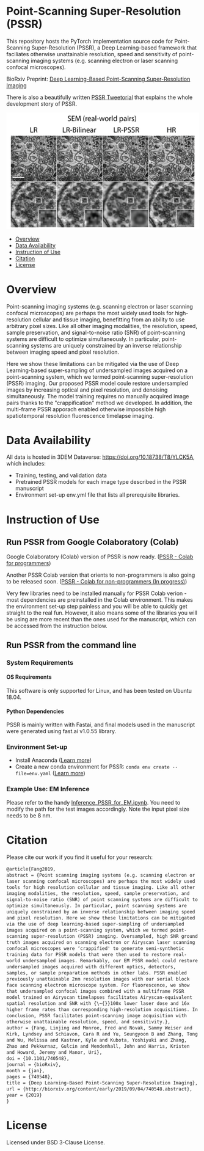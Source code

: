 # Point-Scanning Super-Resolution (PSSR)

This repository hosts the PyTorch implementation source code for Point-Scanning Super-Resolution (PSSR), a Deep Learning-based framework that faciliates otherwise unattainable resolution, speed and sensitivity of point-scanning imaging systems (e.g. scanning electron or laser scanning confocal microscopes). 

BioRxiv Preprint: [Deep Learning-Based Point-Scanning Super-Resolution Imaging](https://www.biorxiv.org/content/10.1101/740548v3)

There is also a beautifully written [PSSR Tweetorial](https://twitter.com/manorlaboratory/status/1169624396891185152?s=20) that explains the whole development story of PSSR.


![PSSR](example_imgs/em_test_results.png)

- [Overview](#overview)
- [Data Availability](#data-availablity)
- [Instruction of Use](#instruction-of-use)
- [Citation](#citation)
- [License](#license)

# Overview
Point-scanning imaging systems (e.g. scanning electron or laser scanning confocal microscopes) are perhaps the most widely used tools for high-resolution cellular and tissue imaging, benefitting from an ability to use arbitrary pixel sizes. Like all other imaging modalities, the resolution, speed, sample preservation, and signal-to-noise ratio (SNR) of point-scanning systems are difficult to optimize simultaneously. In particular, point-scanning systems are uniquely constrained by an inverse relationship between imaging speed and pixel resolution. 

Here we show these limitations can be mitigated via the use of Deep Learning-based super-sampling of undersampled images acquired on a point-scanning system, which we termed point-scanning super-resolution (PSSR) imaging. Our proposed PSSR model coule restore undersampled images by increasing optical and pixel resolution, and denoising simultaneously. The model training requires no manually acquired image pairs thanks to the "crappification" method we developed. In addition, the multi-frame PSSR apporach enabled otherwise impossible high spatiotemporal resolution fluorescence timelapse imaging.

# Data Availability

All data is hosted in 3DEM Dataverse: https://doi.org/10.18738/T8/YLCK5A, which includes:
* Training, testing, and validation data
* Pretrained PSSR models for each image type described in the PSSR manuscript 
* Environment set-up env.yml file that lists all prerequisite libraries.

# Instruction of Use

## Run PSSR from Google Colaboratory (Colab)
Google Colaboratory (Colab) version of PSSR is now ready. ([PSSR - Colab for programmers](https://github.com/BPHO-Salk/PSSR/tree/master/colab_notebooks/))

Another PSSR Colab version that orients to non-programmers is also going to be released soon. ([PSSR - Colab for non-programmers (In progress)](https://github.com/BPHO-Salk/PSSR/tree/master/colab_notebooks/))

Very few libraries need to be installed manually for PSSR Colab verion - most dependencies are preinstalled in the Colab environment. This makes the environment set-up step painless and you will be able to quickly get straight to the real fun. However, it also means some of the libraries you will be using are more recent than the ones used for the manuscript, which can be accessed from the instruction below.

## Run PSSR from the command line 

### System Requirements

#### OS Requirements
This software is only supported for Linux, and has been tested on Ubuntu 18.04.

#### Python Dependencies
PSSR is mainly written with Fastai, and final models used in the manuscript were generated using fast.ai v1.0.55 library.

### Environment Set-up
- Install Anaconda ([Learn more](https://docs.anaconda.com/anaconda/install/))
- Create a new conda environment for PSSR: `conda env create --file=env.yaml` ([Learn more](https://docs.conda.io/projects/conda/en/latest/user-guide/tasks/manage-environments.html#creating-an-environment-from-an-environment-yml-file))

### Example Use: EM Inference
Please refer to the handy [Inference_PSSR_for_EM.ipynb](https://github.com/BPHO-Salk/PSSR/blob/master/Inference_PSSR_for_EM.ipynb). You need to modify the path for the test images accordingly. Note the input pixel size needs to be 8 nm.

# Citation
Please cite our work if you find it useful for your research: 
```
@article{Fang2019,
abstract = {Point scanning imaging systems (e.g. scanning electron or laser scanning confocal microscopes) are perhaps the most widely used tools for high resolution cellular and tissue imaging. Like all other imaging modalities, the resolution, speed, sample preservation, and signal-to-noise ratio (SNR) of point scanning systems are difficult to optimize simultaneously. In particular, point scanning systems are uniquely constrained by an inverse relationship between imaging speed and pixel resolution. Here we show these limitations can be mitigated via the use of deep learning-based super-sampling of undersampled images acquired on a point-scanning system, which we termed point-scanning super-resolution (PSSR) imaging. Oversampled, high SNR ground truth images acquired on scanning electron or Airyscan laser scanning confocal microscopes were ‘crappified' to generate semi-synthetic training data for PSSR models that were then used to restore real-world undersampled images. Remarkably, our EM PSSR model could restore undersampled images acquired with different optics, detectors, samples, or sample preparation methods in other labs. PSSR enabled previously unattainable 2nm resolution images with our serial block face scanning electron microscope system. For fluorescence, we show that undersampled confocal images combined with a multiframe PSSR model trained on Airyscan timelapses facilitates Airyscan-equivalent spatial resolution and SNR with {\~{}}100x lower laser dose and 16x higher frame rates than corresponding high-resolution acquisitions. In conclusion, PSSR facilitates point-scanning image acquisition with otherwise unattainable resolution, speed, and sensitivity.},
author = {Fang, Linjing and Monroe, Fred and Novak, Sammy Weiser and Kirk, Lyndsey and Schiavon, Cara R and Yu, Seungyoon B and Zhang, Tong and Wu, Melissa and Kastner, Kyle and Kubota, Yoshiyuki and Zhang, Zhao and Pekkurnaz, Gulcin and Mendenhall, John and Harris, Kristen and Howard, Jeremy and Manor, Uri},
doi = {10.1101/740548},
journal = {bioRxiv},
month = {jan},
pages = {740548},
title = {Deep Learning-Based Point-Scanning Super-Resolution Imaging},
url = {http://biorxiv.org/content/early/2019/09/04/740548.abstract},
year = {2019}
}
```

# License
Licensed under BSD 3-Clause License.
